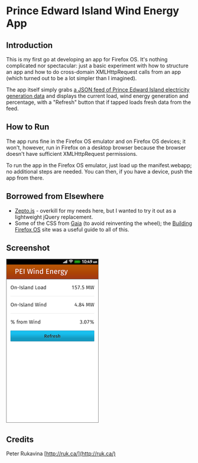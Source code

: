 Prince Edward Island Wind Energy App
====================================

Introduction
------------

This is my first go at developing an app for Firefox OS. It's nothing complicated nor spectacular: just a basic experiment with how to structure an app and how to do cross-domain XMLHttpRequest calls from an app (which turned out to be a lot simpler than I imagined).

The app itself simply grabs [a JSON feed of Prince Edward Island electricity generation data](http://energy.reinvented.net/pei-energy/govpeca/get-govpeca-data.php?format=json-noheaders) and displays the current load, wind energy generation and percentage, with a "Refresh" button that if tapped loads fresh data from the feed.


How to Run
----------

The app runs fine in the Firefox OS emulator and on Firefox OS devices; it won't, however, run in Firefox on a desktop browser because the browser doesn't have sufficient XMLHttpRequest permissions.

To run the app in the Firefox OS emulator, just load up the manifest.webapp; no additional steps are needed. You can then, if you have a device, push the app from there.

Borrowed from Elsewhere
-----------------------

* [Zepto.js](http://zeptojs.com/) - overkill for my needs here, but I wanted to try it out as a lightweight jQuery replacement.
* Some of the CSS from [Gaia](https://github.com/mozilla-b2g/gaia/tree/master/shared) (to avoid reinventing the wheel); the [Building Firefox OS](http://buildingfirefoxos.com/) site was a useful guide to all of this.

Screenshot
----------

![image](screenshot.png)

Credits
-------

Peter Rukavina
[http://ruk.ca/](http://ruk.ca/)



